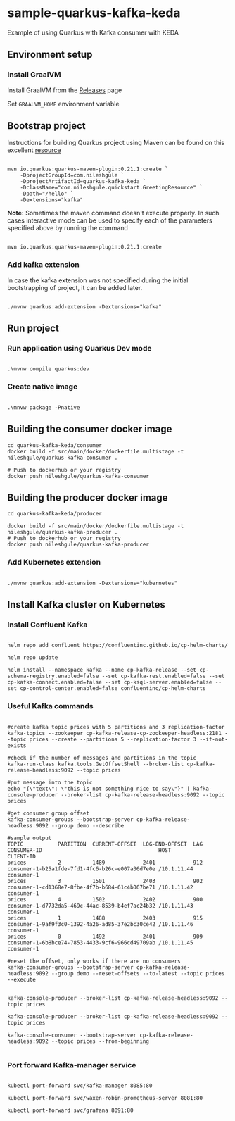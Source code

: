 # sample-quarkus-kafka-keda

Example of using Quarkus with Kafka consumer with KEDA

## Environment setup

### Install GraalVM

Install GraalVM from the [Releases](https://github.com/oracle/graal/releases) page

Set `GRAALVM_HOME` environment variable

## Bootstrap project

Instructions for building Quarkus project using Maven can be found on this excellent [resource](https://quarkus.io/guides/maven-tooling)

```code

mvn io.quarkus:quarkus-maven-plugin:0.21.1:create `
    -DprojectGroupId=com.nileshgule `
    -DprojectArtifactId=quarkus-kafka-keda `
    -DclassName="com.nileshgule.quickstart.GreetingResource" `
    -Dpath="/hello" `
    -Dextensions="kafka"

```

**Note:** Sometimes the maven command doesn't execute properly. In such cases interactive mode can be used to specify each of the parameters specified above by running the command

```code

mvn io.quarkus:quarkus-maven-plugin:0.21.1:create

```

### Add kafka extension

In case the kafka extension was not specified during the initial bootstrapping of project, it can be added later.

```code

./mvnw quarkus:add-extension -Dextensions="kafka"

```

## Run project

### Run application using Quarkus Dev mode

```code

.\mvnw compile quarkus:dev

```

### Create native image

```code

.\mnvw package -Pnative

```

## Building the consumer docker image

```shell
cd quarkus-kafka-keda/consumer
docker build -f src/main/docker/dockerfile.multistage -t nileshgule/quarkus-kafka-consumer .

# Push to dockerhub or your registry
docker push nileshgule/quarkus-kafka-consumer
```

## Building the producer docker image

```shell
cd quarkus-kafka-keda/producer

docker build -f src/main/docker/dockerfile.multistage -t nileshgule/quarkus-kafka-producer .
# Push to dockerhub or your registry
docker push nileshgule/quarkus-kafka-producer
```

### Add Kubernetes extension

```code

./mvnw quarkus:add-extension -Dextensions="kubernetes"

```

## Install Kafka cluster on Kubernetes

### Install Confluent Kafka 

```shell

helm repo add confluent https://confluentinc.github.io/cp-helm-charts/

helm repo update

helm install --namespace kafka --name cp-kafka-release --set cp-schema-registry.enabled=false --set cp-kafka-rest.enabled=false --set cp-kafka-connect.enabled=false --set cp-ksql-server.enabled=false --set cp-control-center.enabled=false confluentinc/cp-helm-charts

```

### Useful Kafka commands

```shell

#create kafka topic prices with 5 partitions and 3 replication-factor
kafka-topics --zookeeper cp-kafka-release-cp-zookeeper-headless:2181 --topic prices --create --partitions 5 --replication-factor 3 --if-not-exists

#check if the number of messages and partitions in the topic
kafka-run-class kafka.tools.GetOffsetShell --broker-list cp-kafka-release-headless:9092 --topic prices

#put message into the topic
echo "{\"text\": \"this is not something nice to say\"}" | kafka-console-producer --broker-list cp-kafka-release-headless:9092 --topic prices

#get consumer group offset
kafka-consumer-groups --bootstrap-server cp-kafka-release-headless:9092 --group demo --describe

#sample output
TOPIC           PARTITION  CURRENT-OFFSET  LOG-END-OFFSET  LAG             CONSUMER-ID                                     HOST            CLIENT-ID
prices          2          1489            2401            912             consumer-1-b25a1fde-7fd1-4fc6-b26c-e007a36d7e0e /10.1.11.44     consumer-1
prices          3          1501            2403            902             consumer-1-cd1368e7-8fbe-4f7b-b684-61c4b067be71 /10.1.11.42     consumer-1
prices          4          1502            2402            900             consumer-1-d7732da5-469c-44ac-8539-b4ef7ac24b32 /10.1.11.43     consumer-1
prices          1          1488            2403            915             consumer-1-9af9f3c0-1392-4a26-ad85-37e2bc30ce42 /10.1.11.46     consumer-1
prices          0          1492            2401            909             consumer-1-6b8bce74-7853-4433-9cf6-966cd49709ab /10.1.11.45     consumer-1

#reset the offset, only works if there are no consumers
kafka-consumer-groups --bootstrap-server cp-kafka-release-headless:9092 --group demo --reset-offsets --to-latest --topic prices --execute


kafka-console-producer --broker-list cp-kafka-release-headless:9092 --topic prices

kafka-console-producer --broker-list cp-kafka-release-headless:9092 --topic prices

kafka-console-consumer --bootstrap-server cp-kafka-release-headless:9092 --topic prices --from-beginning


```

### Port forward Kafka-manager service

```shell

kubectl port-forward svc/kafka-manager 8085:80

kubectl port-forward svc/waxen-robin-prometheus-server 8081:80

kubectl port-forward svc/grafana 8091:80

```
